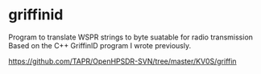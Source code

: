# griffinid

Program to translate WSPR strings to byte suatable for radio transmission
Based on the C++ GriffinID program I wrote previously. 

https://github.com/TAPR/OpenHPSDR-SVN/tree/master/KV0S/griffin